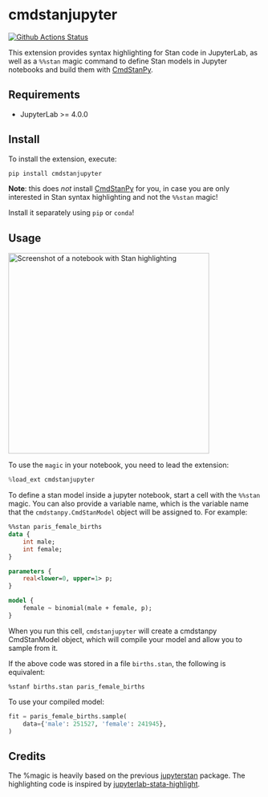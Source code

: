 # cmdstanjupyter

[![Github Actions Status](https://github.com/WardBrian/CmdStanJupyter/workflows/Build/badge.svg)](https://github.com/WardBrian/CmdStanJupyter/actions/workflows/build.yml)

This extension provides syntax highlighting for Stan code in JupyterLab, as well as a `%%stan` magic command
to define Stan models in Jupyter notebooks and build them with [CmdStanPy](https://github.com/stan-dev/cmdstanpy).

## Requirements

- JupyterLab >= 4.0.0

## Install

To install the extension, execute:

```bash
pip install cmdstanjupyter
```

**Note**: this does _not_ install [CmdStanPy](https://github.com/stan-dev/cmdstanpy) for you, in case you are only interested
in Stan syntax highlighting and not the `%%stan` magic!

Install it separately using `pip` or `conda`!

## Usage

<img width="400" alt="Screenshot of a notebook with Stan highlighting" src="https://github.com/user-attachments/assets/3b59f347-515a-4d30-a1cc-d7de1707c799" />


To use the `magic` in your notebook, you need to lead the extension:

```python
%load_ext cmdstanjupyter
```

To define a stan model inside a jupyter notebook, start a cell with the `%%stan`
magic. You can also provide a variable name, which is the variable name that
the `cmdstanpy.CmdStanModel` object will be assigned to. For example:

```stan
%%stan paris_female_births
data {
    int male;
    int female;
}

parameters {
    real<lower=0, upper=1> p;
}

model {
    female ~ binomial(male + female, p);
}
```

When you run this cell, `cmdstanjupyter` will create a cmdstanpy CmdStanModel object,
which will compile your model and allow you to sample from it.

If the above code was stored in a file `births.stan`, the following is equivalent:

```
%stanf births.stan paris_female_births
```

To use your compiled model:

```python
fit = paris_female_births.sample(
    data={'male': 251527, 'female': 241945},
)
```

## Credits

The %magic is heavily based on the previous [jupyterstan](https://github.com/janfreyberg/jupyterstan) package.
The highlighting code is inspired by [jupyterlab-stata-highlight](https://github.com/kylebarron/jupyterlab-stata-highlight).
